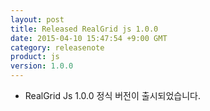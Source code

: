 ```yaml
---
layout: post
title: Released RealGrid js 1.0.0
date: 2015-04-10 15:47:54 +9:00 GMT
category: releasenote
product: js
version: 1.0.0
---
```


* RealGrid Js 1.0.0 정식 버전이 출시되었습니다.